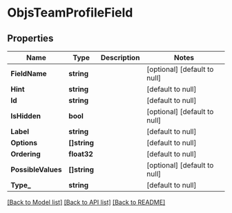 # ObjsTeamProfileField

## Properties
Name | Type | Description | Notes
------------ | ------------- | ------------- | -------------
**FieldName** | **string** |  | [optional] [default to null]
**Hint** | **string** |  | [default to null]
**Id** | **string** |  | [default to null]
**IsHidden** | **bool** |  | [optional] [default to null]
**Label** | **string** |  | [default to null]
**Options** | **[]string** |  | [default to null]
**Ordering** | **float32** |  | [default to null]
**PossibleValues** | **[]string** |  | [optional] [default to null]
**Type_** | **string** |  | [default to null]

[[Back to Model list]](../README.md#documentation-for-models) [[Back to API list]](../README.md#documentation-for-api-endpoints) [[Back to README]](../README.md)


